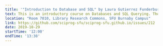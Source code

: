 ```yaml
---
title: '"Introduction to Database and SQL" by Laura Gutierrez Funderburk'
text: This is an introductory course on Databases and SQL Querying. There are no pre-requisites for this workshop. If you are looking to get acquainted with the concept of Databases and Queries, this is the right workshop for you.
location: "Room 7010, Library Research Commons, SFU Burnaby Campus"
link: https://github.com/sciprog-sfu/sciprog-sfu.github.io/issues/212
date: 2019-10-29
startTime: '12:00'
endTime: '13:30'
---
```

